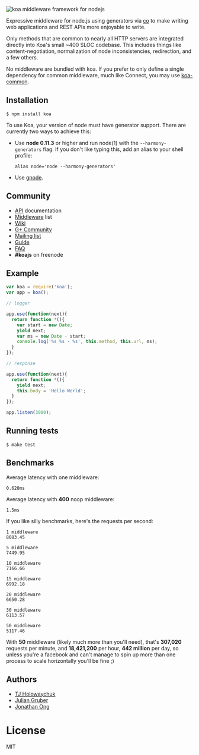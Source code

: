 
![koa middleware framework for nodejs](https://i.cloudup.com/uXIzgVnPWG-150x150.png)

  Expressive middleware for node.js using generators via [co](https://github.com/visionmedia/co)
  to make writing web applications and REST APIs more enjoyable to write.

  Only methods that are common to nearly all HTTP servers are integrated directly into Koa's small ~400 SLOC codebase. This
  includes things like content-negotiation, normalization of node inconsistencies, redirection, and a few others.

  No middleware are bundled with koa. If you prefer to only define a single dependency for common middleware, much like Connect, you may use
  [koa-common](https://github.com/koajs/common).

## Installation

```
$ npm install koa
```

  To use Koa, your version of node must have generator support.
  There are currently two ways to achieve this:

  - Use __node 0.11.3__ or higher and run node(1) with the `--harmony-generators` flag.
    If you don't like typing this, add an alias to your shell profile:

      ```
      alias node='node --harmony-generators'
      ```

  - Use [gnode](https://github.com/TooTallNate/gnode).

## Community

 - [API](docs/api.md) documentation
 - [Middleware](https://github.com/koajs/koa/wiki/Koa) list
 - [Wiki](https://github.com/koajs/koa/wiki)
 - [G+ Community](https://plus.google.com/communities/101845768320796750641)
 - [Mailing list](https://groups.google.com/forum/#!forum/koajs)
 - [Guide](docs/guide.md)
 - [FAQ](docs/faq.md)
 - __#koajs__ on freenode

## Example

```js
var koa = require('koa');
var app = koa();

// logger

app.use(function(next){
  return function *(){
    var start = new Date;
    yield next;
    var ms = new Date - start;
    console.log('%s %s - %s', this.method, this.url, ms);
  }
});

// response

app.use(function(next){
  return function *(){
    yield next;
    this.body = 'Hello World';
  }
});

app.listen(3000);
```

## Running tests

```
$ make test
```

## Benchmarks

  Average latency with one middleware:

    0.628ms

  Average latency with __400__ noop middleware:

    1.5ms

  If you like silly benchmarks, here's the requests per second:

```
1 middleware
8083.45

5 middleware
7449.95

10 middleware
7166.66

15 middleware
6992.18

20 middleware
6650.28

30 middleware
6113.57

50 middleware
5117.46
```

  With __50__ middleware (likely much more than you'll need), that's __307,020__ requests per minute, and __18,421,200__ per hour,  __442 million__ per day, so unless you're a facebook and can't manage to spin up more
  than one process to scale horizontally you'll be fine ;)

## Authors

  - [TJ Holowaychuk](https://github.com/visionmedia)
  - [Julian Gruber](https://github.com/juliangruber)
  - [Jonathan Ong](https://github.com/jonathanong)

# License

  MIT
